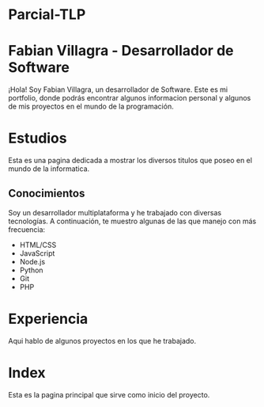 # Parcial-TLP

# Fabian Villagra - Desarrollador de Software

¡Hola! Soy Fabian Villagra, un desarrollador de Software.
Este es mi portfolio, donde podrás encontrar algunos informacion personal y algunos de mis proyectos en el mundo de la programación.

# Estudios

Esta es una pagina dedicada a mostrar los diversos titulos que poseo en el mundo de la informatica.

## Conocimientos

Soy un desarrollador multiplataforma y he trabajado con diversas tecnologías. A continuación, te muestro algunas de las que manejo con más frecuencia:

- HTML/CSS
- JavaScript
- Node.js
- Python
- Git
- PHP

# Experiencia

Aqui hablo de algunos proyectos en los que he trabajado.

# Index

Esta es la pagina principal que sirve como inicio del proyecto.
